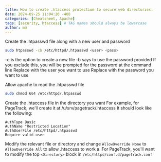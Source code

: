 ```yaml
---
title: How to create .htaccess protection to secure web directories:
date: 2024-09-25 11:04:26 -400
categories: [Cheatsheet, Apache]
tags: [security, htaccess] # TAG names should always be lowercase
author: mm
---
```

Create the .htpasswd file along with a new user and password
```bash
sudo htpasswd -cb /etc/httpd/.htpasswd <user> <pass>
```
-c is the option to create a new file
-b says to use the password provided
If you exclude this, you will be prompted for the password at the command line
Replace <user> with the user you want to use
Replace <pass> with the password you want to use  

Allow apache to read the .htpasswd file
```bash
sudo chmod 664 /etc/httpd/.htpasswd
```  

Create the .htaccess file in the directory you want
For example, for PageTrack, we'll create it at /u/srv/pagetrack/.htaccess
It should look like the following:
```
AuthType Basic
AuthName "Restricted Location"
AuthUserFile /etc/httpd/.htpasswd
Require valid-user 
```
Modify the relevant file or directory and change `AllowOverride None` to `AllowOverride All` to allow .htaccess to work
    a. For PageTrack, you'll want to modify the top `<Directory>` block in `/etc/httpd/conf.d/pagetrack.conf`